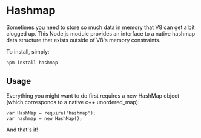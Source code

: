 Hashmap
=======

Sometimes you need to store so much data in memory that V8 can get a bit clogged up. This Node.js module provides an interface to a native hashmap data structure that exists outside of V8's memory constraints.

To install, simply:

    npm install hashmap

Usage
-----

Everything you might want to do first requires a new HashMap object (which corresponds to a native c++ unordered_map):

    var HashMap = require('hashmap');
    var hashmap = new HashMap();
    
And that's it!
